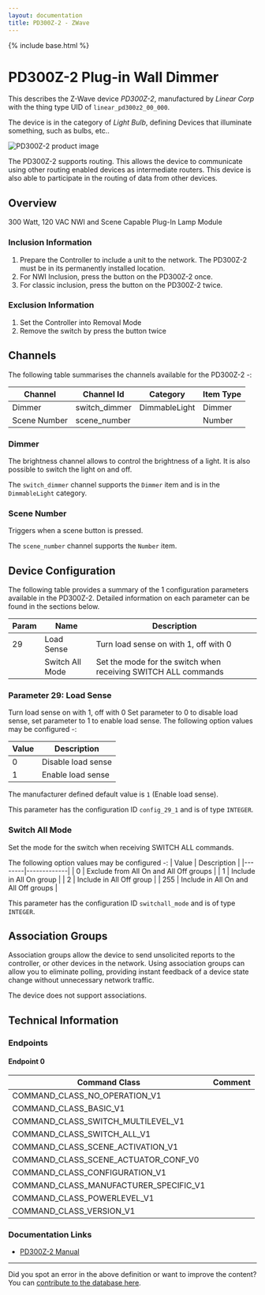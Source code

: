 ```yaml
---
layout: documentation
title: PD300Z-2 - ZWave
---
```


{% include base.html %}

# PD300Z-2 Plug-in Wall Dimmer
This describes the Z-Wave device *PD300Z-2*, manufactured by *Linear Corp* with the thing type UID of ```linear_pd300z2_00_000```.

The device is in the category of *Light Bulb*, defining Devices that illuminate something, such as bulbs, etc..

![PD300Z-2 product image](https://www.cd-jackson.com/zwave_device_uploads/7/7_default.jpg)


The PD300Z-2 supports routing. This allows the device to communicate using other routing enabled devices as intermediate routers.  This device is also able to participate in the routing of data from other devices.

## Overview

300 Watt, 120 VAC NWI and Scene Capable Plug-In Lamp Module

### Inclusion Information

1. Prepare the Controller to include a unit to the network. The PD300Z-2 must be in its permanently installed location.
2. For NWI Inclusion, press the button on the PD300Z-2 once.
3. For classic inclusion, press the button on the PD300Z-2 twice.

### Exclusion Information

1. Set the Controller into Removal Mode
2. Remove the switch by press the button twice

## Channels

The following table summarises the channels available for the PD300Z-2 -:

| Channel | Channel Id | Category | Item Type |
|---------|------------|----------|-----------|
| Dimmer | switch_dimmer | DimmableLight | Dimmer | 
| Scene Number | scene_number |  | Number | 

### Dimmer

The brightness channel allows to control the brightness of a light.
            It is also possible to switch the light on and off.

The ```switch_dimmer``` channel supports the ```Dimmer``` item and is in the ```DimmableLight``` category.

### Scene Number

Triggers when a scene button is pressed.

The ```scene_number``` channel supports the ```Number``` item.



## Device Configuration

The following table provides a summary of the 1 configuration parameters available in the PD300Z-2.
Detailed information on each parameter can be found in the sections below.

| Param | Name  | Description |
|-------|-------|-------------|
| 29 | Load Sense | Turn load sense on with 1, off with 0 |
|  | Switch All Mode | Set the mode for the switch when receiving SWITCH ALL commands |

### Parameter 29: Load Sense

Turn load sense on with 1, off with 0
Set parameter to 0 to disable load sense, set parameter to 1 to enable load sense.
The following option values may be configured -:

| Value  | Description |
|--------|-------------|
| 0 | Disable load sense |
| 1 | Enable load sense |

The manufacturer defined default value is ```1``` (Enable load sense).

This parameter has the configuration ID ```config_29_1``` and is of type ```INTEGER```.

### Switch All Mode

Set the mode for the switch when receiving SWITCH ALL commands.

The following option values may be configured -:
| Value  | Description |
|--------|-------------|
| 0 | Exclude from All On and All Off groups |
| 1 | Include in All On group |
| 2 | Include in All Off group |
| 255 | Include in All On and All Off groups |

This parameter has the configuration ID ```switchall_mode``` and is of type ```INTEGER```.


## Association Groups

Association groups allow the device to send unsolicited reports to the controller, or other devices in the network. Using association groups can allow you to eliminate polling, providing instant feedback of a device state change without unnecessary network traffic.

The device does not support associations.
## Technical Information

### Endpoints

#### Endpoint 0

| Command Class | Comment |
|---------------|---------|
| COMMAND_CLASS_NO_OPERATION_V1| |
| COMMAND_CLASS_BASIC_V1| |
| COMMAND_CLASS_SWITCH_MULTILEVEL_V1| |
| COMMAND_CLASS_SWITCH_ALL_V1| |
| COMMAND_CLASS_SCENE_ACTIVATION_V1| |
| COMMAND_CLASS_SCENE_ACTUATOR_CONF_V0| |
| COMMAND_CLASS_CONFIGURATION_V1| |
| COMMAND_CLASS_MANUFACTURER_SPECIFIC_V1| |
| COMMAND_CLASS_POWERLEVEL_V1| |
| COMMAND_CLASS_VERSION_V1| |

### Documentation Links

* [PD300Z-2 Manual](https://www.cd-jackson.com/zwave_device_uploads/7/PD300Z-2-Install.pdf)

---

Did you spot an error in the above definition or want to improve the content?
You can [contribute to the database here](http://www.cd-jackson.com/index.php/zwave/zwave-device-database/zwave-device-list/devicesummary/7).
